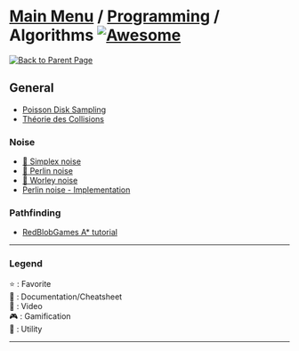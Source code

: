 # [Main Menu](../../README.md) / [Programming](../README.md) / Algorithms [![Awesome](https://awesome.re/badge-flat.svg)](https://awesome.re)

[![Back to Parent Page](https://img.shields.io/badge/-Back_to_Parent_Page-blue?style=for-the-badge)](../README.md)

## General
- [Poisson Disk Sampling](http://devmag.org.za/2009/05/03/poisson-disk-sampling/)
- [Théorie des Collisions](https://jeux.developpez.com/tutoriels/theorie-des-collisions/)

### Noise
- [:book: Simplex noise](https://en.wikipedia.org/wiki/Simplex_noise)
- [:book: Perlin noise](https://en.wikipedia.org/wiki/Perlin_noise)
- [:book: Worley noise](https://en.wikipedia.org/wiki/Worley_noise)
- [Perlin noise - Implementation](https://mrl.cs.nyu.edu/~perlin/noise/)

### Pathfinding
- [RedBlobGames A* tutorial](https://www.redblobgames.com/pathfinding/a-star/introduction.html)

---

### Legend
:star: : Favorite\
:book: : Documentation/Cheatsheet\
:movie_camera: : Video\
:video_game: : Gamification\
:wrench: : Utility

---
